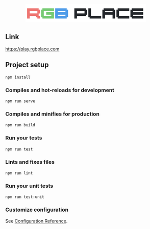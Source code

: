 <div align="center">
  <img alt="RGB Place" src="/public/img/RGB_place.png" width="75%">
</div>

## Link

<a href='https://play.rgbplace.com' target='_blank'>https://play.rgbplace.com</a>

## Project setup
```
npm install
```

### Compiles and hot-reloads for development
```
npm run serve
```

### Compiles and minifies for production
```
npm run build
```

### Run your tests
```
npm run test
```

### Lints and fixes files
```
npm run lint
```

### Run your unit tests
```
npm run test:unit
```

### Customize configuration
See [Configuration Reference](https://cli.vuejs.org/config/).
